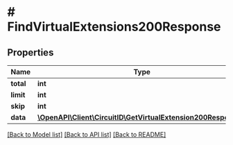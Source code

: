 # # FindVirtualExtensions200Response

## Properties

Name | Type | Description | Notes
------------ | ------------- | ------------- | -------------
**total** | **int** |  |
**limit** | **int** |  |
**skip** | **int** |  |
**data** | [**\OpenAPI\Client\CircuitID\GetVirtualExtension200Response[]**](GetVirtualExtension200Response.md) |  |

[[Back to Model list]](../../README.md#models) [[Back to API list]](../../README.md#endpoints) [[Back to README]](../../README.md)
